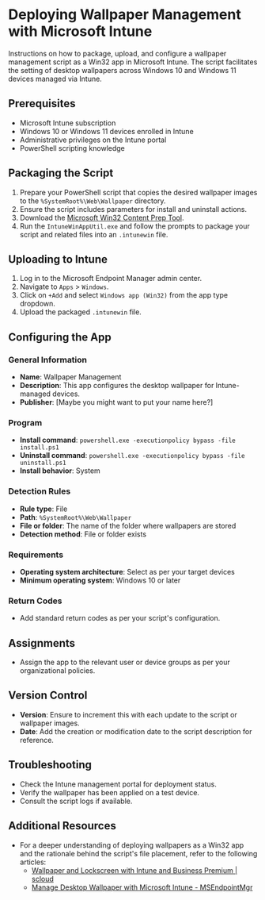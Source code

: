 # Deploying Wallpaper Management with Microsoft Intune

Instructions on how to package, upload, and configure a wallpaper management script as a Win32 app in Microsoft Intune. The script facilitates the setting of desktop wallpapers across Windows 10 and Windows 11 devices managed via Intune.

## Prerequisites

- Microsoft Intune subscription
- Windows 10 or Windows 11 devices enrolled in Intune
- Administrative privileges on the Intune portal
- PowerShell scripting knowledge

## Packaging the Script

1. Prepare your PowerShell script that copies the desired wallpaper images to the `%SystemRoot%\Web\Wallpaper` directory.
2. Ensure the script includes parameters for install and uninstall actions.
3. Download the [Microsoft Win32 Content Prep Tool](https://github.com/Microsoft/Microsoft-Win32-Content-Prep-Tool).
4. Run the `IntuneWinAppUtil.exe` and follow the prompts to package your script and related files into an `.intunewin` file.

## Uploading to Intune

1. Log in to the Microsoft Endpoint Manager admin center.
2. Navigate to `Apps` > `Windows`.
3. Click on `+Add` and select `Windows app (Win32)` from the app type dropdown.
4. Upload the packaged `.intunewin` file.

## Configuring the App

### General Information

- **Name**: Wallpaper Management
- **Description**: This app configures the desktop wallpaper for Intune-managed devices.
- **Publisher**: [Maybe you might want to put your name here?]

### Program

- **Install command**: `powershell.exe -executionpolicy bypass -file install.ps1`
- **Uninstall command**: `powershell.exe -executionpolicy bypass -file uninstall.ps1`
- **Install behavior**: System

### Detection Rules

- **Rule type**: File
- **Path**: `%SystemRoot%\Web\Wallpaper`
- **File or folder**: The name of the folder where wallpapers are stored
- **Detection method**: File or folder exists

### Requirements

- **Operating system architecture**: Select as per your target devices
- **Minimum operating system**: Windows 10 or later

### Return Codes

- Add standard return codes as per your script's configuration.

## Assignments

- Assign the app to the relevant user or device groups as per your organizational policies.

## Version Control

- **Version**: Ensure to increment this with each update to the script or wallpaper images.
- **Date**: Add the creation or modification date to the script description for reference.

## Troubleshooting

- Check the Intune management portal for deployment status.
- Verify the wallpaper has been applied on a test device.
- Consult the script logs if available.

## Additional Resources

- For a deeper understanding of deploying wallpapers as a Win32 app and the rationale behind the script's file placement, refer to the following articles:
  - [Wallpaper and Lockscreen with Intune and Business Premium | scloud](https://scloud.work/wallpaper-lockscreen-intune-business/)
  - [Manage Desktop Wallpaper with Microsoft Intune - MSEndpointMgr](https://msendpointmgr.com/2021/02/02/manage-desktop-wallpaper-with-microsoft-intune/)

